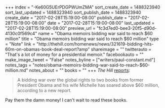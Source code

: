 +++
index = "-Ke60G5UErPDGPWUmZMA"
sort_create_date = 1488323940
sort_last_updated = 1488323940
sort_publish_date = 1488323940
create_date = "2017-02-28T15:19:00-08:00"
publish_date = "2017-02-28T15:19:00-08:00"
date = "2017-02-28T15:19:00-08:00"
last_updated = "2017-02-28T15:19:00-08:00"
preview_url = "fc3d7ed0-bee3-20f5-d90d-4130c0f569c4"
name = "Obama memoirs bidding war said to reach $60 million"
title = "Obama memoirs bidding war said to reach $60 million"
type = "Note"
link = "http://thehill.com/homenews/news/321619-bidding-hits-60m-on-obamas-book-deal-report?amp"
shareimage = ""
twitterauto = "That's a lot of money for a presidential memoir."
facebookauto = ""
make_image_tweet = "False"
notes_byline = ["writers/paul-constant.md"]
notes_tags = "notes/obama-memoirs-bidding-war-said-to-reach-$60-million.md"
notes_about = ""
books = ""
+++
*The Hill* [reports](http://thehill.com/homenews/news/321619-bidding-hits-60m-on-obamas-book-deal-report?amp): 

<blockquote>A bidding war over the global rights to two books from former President Obama and his wife Michelle has soared above $60 million, according to a new report.</blockquote>

Pay them the damn money! I can't wait to read these books.